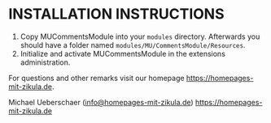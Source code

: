 # INSTALLATION INSTRUCTIONS

1. Copy MUCommentsModule into your `modules` directory. Afterwards you should have a folder named `modules/MU/CommentsModule/Resources`.
2. Initialize and activate MUCommentsModule in the extensions administration.

For questions and other remarks visit our homepage https://homepages-mit-zikula.de.

Michael Ueberschaer (info@homepages-mit-zikula.de)
https://homepages-mit-zikula.de
